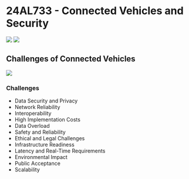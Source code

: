 # 24AL733 - Connected Vehicles and Security 
![](https://img.shields.io/badge/PG-blue) ![](https://img.shields.io/badge/Subject-CVS-blue) <br/>

## Challenges of Connected Vehicles
![](https://img.shields.io/badge/Date-22_Jan-blue)

### Challenges
- Data Security and Privacy
- Network Reliability
- Interoperability
- High Implementation Costs
- Data Overload
- Safety and Reliability
- Ethical and Legal Challenges
- Infrastructure Readiness
- Latency and Real-Time Requirements
- Environmental Impact
- Public Acceptance
- Scalability
